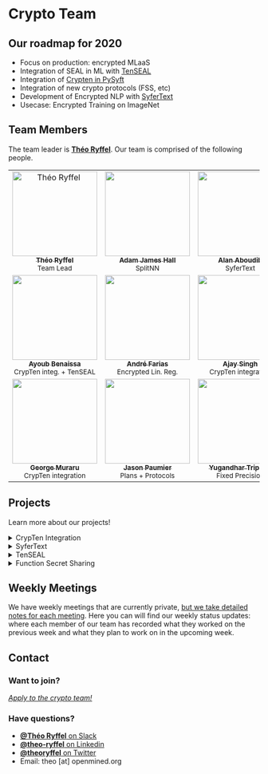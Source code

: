 # Crypto Team

## Our roadmap for 2020

- Focus on production: encrypted MLaaS
- Integration of SEAL in ML with [TenSEAL](https://github.com/OpenMined/tenseal)
- Integration of [Crypten in PySyft](https://github.com/OpenMined/PySyft/tree/pytorch/crypten)
- Integration of new crypto protocols (FSS, etc)
- Development of Encrypted NLP with [SyferText](https://github.com/OpenMined/SyferText)
- Usecase: Encrypted Training on ImageNet

## Team Members

The team leader is [**Théo Ryffel**](https://github.com/LaRiffle). Our team is comprised of the following people.

<table>
  <tr>
    <td align="center">
      <a href="https://github.com/LaRiffle">
        <img src="https://avatars3.githubusercontent.com/u/12446521?s=240" width="170px;" alt="Théo Ryffel">
        <br /><sub><b>Théo Ryffel</b></sub></a><br />
        <sub>Team Lead</sub>
      </a>
    </td>
    <td align="center">
      <a href="https://github.com/H4LL">
        <img src="https://avatars1.githubusercontent.com/u/46713492?s=240" width="170px;" alt="">
        <br /><sub><b>Adam James Hall</b></sub></a><br />
        <sub>SplitNN</sub>
      </a>
    </td>
    <td align="center">
      <a href="https://github.com/AlanAboudib">
        <img src="https://avatars1.githubusercontent.com/u/11991643?s=240" width="170px;" alt="">
        <br /><sub><b>Alan Aboudib</b></sub></a><br />
        <sub>SyferText</sub>
      </a>
    </td>
  </tr>
  <tr>
    <td align="center">
      <a href="https://github.com/youben11">
        <img src="https://avatars0.githubusercontent.com/u/21220087?s=240" width="170px;" alt="">
        <br /><sub><b>Ayoub Benaissa</b></sub></a><br />
        <sub>CrypTen integ. + TenSEAL</sub>
      </a>
    </td>
    <td align="center">
      <a href="https://github.com/andrelmfarias">
        <img src="https://avatars2.githubusercontent.com/u/43521764?s=240" width="170px;" alt="">
        <br /><sub><b>André Farias</b></sub></a><br />
        <sub>Encrypted Lin. Reg.</sub>
      </a>
    </td>
    <td align="center">
      <a href="https://github.com/ajnovice">
        <img src="https://avatars3.githubusercontent.com/u/3927652?s=240" width="170px;" alt="">
        <br /><sub><b>Ajay Singh</b></sub></a><br />
        <sub>CrypTen integration</sub>
      </a>
    </td>
  </tr>
  <tr>
    <td align="center">
      <a href="https://github.com/gmuraru">
        <img src="https://avatars1.githubusercontent.com/u/7805588?s=240" width="170px;" alt="">
        <br /><sub><b>George Muraru</b></sub></a><br />
        <sub>CrypTen integration</sub>
      </a>
    </td>
    <td align="center">
      <a href="https://github.com/jasopaum">
        <img src="https://avatars2.githubusercontent.com/u/19286277?s=240" width="170px;" alt="">
        <br /><sub><b>Jason Paumier</b></sub></a><br />
        <sub>Plans + Protocols</sub>
      </a>
    </td>
    <td align="center">
      <a href="https://github.com/Yugandhartripathi">
        <img src="https://avatars2.githubusercontent.com/u/32102845?s=240" width="170px;" alt="">
        <br /><sub><b>Yugandhar Tripathi</b></sub></a><br />
        <sub>Fixed Precision</sub>
      </a>
    </td>
  </tr>
</table>

## Projects

Learn more about our projects!

<details><summary>CrypTen Integration</summary>
<p>
More coming soon
</p>
</details>
<details><summary>SyferText</summary>
<p>
More coming soon
</p>
</details>
<details><summary>TenSEAL</summary>
<p>
More coming soon
</p>
</details>
<details><summary>Function Secret Sharing</summary>
<p>
More coming soon
</p>
</details>


## Weekly Meetings

We have weekly meetings that are currently private, [but we take detailed notes for each meeting](./meetings). Here you can will find our weekly status updates: where each member of our team has recorded what they worked on the previous week and what they plan to work on in the upcoming week.

## Contact

### Want to join?
*[Apply to the crypto team!](https://docs.google.com/forms/d/1T6MJ21V1lb7aEr4ilZOTYQXzxXP6KbpLumZVmTZMSuY/edit)*

### Have questions?
- [**@Théo Ryffel** on Slack](https://app.slack.com/client/T6963A864/C69RB18LA/user_profile/UA2LD4PHS)
- [**@theo-ryffel** on Linkedin](https://www.linkedin.com/in/theo-ryffel/)
- [**@theoryffel** on Twitter](https://twitter.com/theoryffel)
- Email: theo [at] openmined.org
